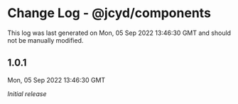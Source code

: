 # Change Log - @jcyd/components

This log was last generated on Mon, 05 Sep 2022 13:46:30 GMT and should not be manually modified.

## 1.0.1
Mon, 05 Sep 2022 13:46:30 GMT

_Initial release_

